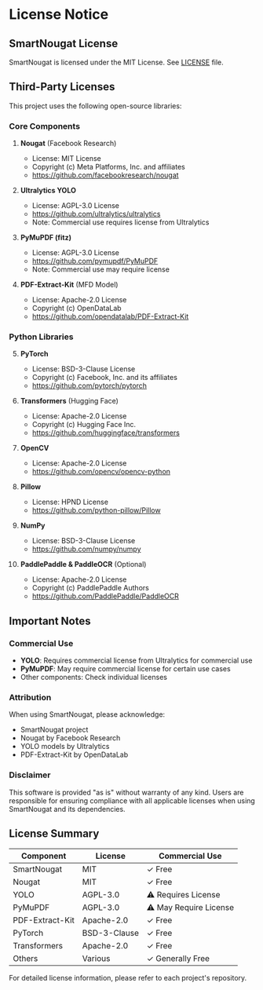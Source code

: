 # License Notice

## SmartNougat License
SmartNougat is licensed under the MIT License. See [LICENSE](LICENSE) file.

## Third-Party Licenses

This project uses the following open-source libraries:

### Core Components

1. **Nougat** (Facebook Research)
   - License: MIT License
   - Copyright (c) Meta Platforms, Inc. and affiliates
   - https://github.com/facebookresearch/nougat

2. **Ultralytics YOLO**
   - License: AGPL-3.0 License
   - https://github.com/ultralytics/ultralytics
   - Note: Commercial use requires license from Ultralytics

3. **PyMuPDF (fitz)**
   - License: AGPL-3.0 License
   - https://github.com/pymupdf/PyMuPDF
   - Note: Commercial use may require license

4. **PDF-Extract-Kit** (MFD Model)
   - License: Apache-2.0 License
   - Copyright (c) OpenDataLab
   - https://github.com/opendatalab/PDF-Extract-Kit

### Python Libraries

5. **PyTorch**
   - License: BSD-3-Clause License
   - Copyright (c) Facebook, Inc. and its affiliates
   - https://github.com/pytorch/pytorch

6. **Transformers** (Hugging Face)
   - License: Apache-2.0 License
   - Copyright (c) Hugging Face Inc.
   - https://github.com/huggingface/transformers

7. **OpenCV**
   - License: Apache-2.0 License
   - https://github.com/opencv/opencv-python

8. **Pillow**
   - License: HPND License
   - https://github.com/python-pillow/Pillow

9. **NumPy**
   - License: BSD-3-Clause License
   - https://github.com/numpy/numpy

10. **PaddlePaddle & PaddleOCR** (Optional)
    - License: Apache-2.0 License
    - Copyright (c) PaddlePaddle Authors
    - https://github.com/PaddlePaddle/PaddleOCR

## Important Notes

### Commercial Use
- **YOLO**: Requires commercial license from Ultralytics for commercial use
- **PyMuPDF**: May require commercial license for certain use cases
- Other components: Check individual licenses

### Attribution
When using SmartNougat, please acknowledge:
- SmartNougat project
- Nougat by Facebook Research
- YOLO models by Ultralytics
- PDF-Extract-Kit by OpenDataLab

### Disclaimer
This software is provided "as is" without warranty of any kind. Users are responsible for ensuring compliance with all applicable licenses when using SmartNougat and its dependencies.

## License Summary

| Component | License | Commercial Use |
|-----------|---------|----------------|
| SmartNougat | MIT | ✓ Free |
| Nougat | MIT | ✓ Free |
| YOLO | AGPL-3.0 | ⚠️ Requires License |
| PyMuPDF | AGPL-3.0 | ⚠️ May Require License |
| PDF-Extract-Kit | Apache-2.0 | ✓ Free |
| PyTorch | BSD-3-Clause | ✓ Free |
| Transformers | Apache-2.0 | ✓ Free |
| Others | Various | ✓ Generally Free |

For detailed license information, please refer to each project's repository.